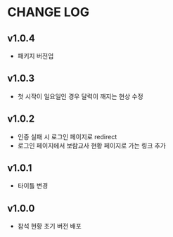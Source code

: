 # CHANGE LOG


## v1.0.4
* 패키지 버전업


## v1.0.3
* 첫 시작이 일요일인 경우 달력이 깨지는 현상 수정


## v1.0.2
* 인증 실패 시 로그인 페이지로 redirect
* 로그인 페이지에서 보람교사 현황 페이지로 가는 링크 추가

## v1.0.1
* 타이틀 변경 

## v1.0.0
* 참석 현황 초기 버전 배포